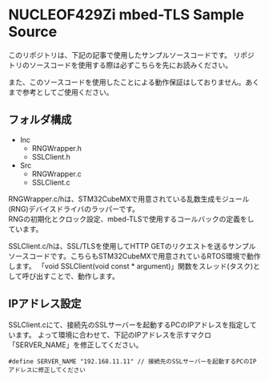 NUCLEOF429Zi mbed-TLS Sample Source
======================================

このリポジトリは、下記の記事で使用したサンプルソースコードです。
リポジトリのソースコードを使用する際は必ずこちらを先にお読みください。


また、このソースコードを使用したことによる動作保証はしておりません。あくまで参考としてご使用ください。


## フォルダ構成

- Inc
  - RNGWrapper.h
  - SSLClient.h
- Src
  - RNGWrapper.c
  - SSLClient.c

RNGWrapper.c/hは、STM32CubeMXで用意されている乱数生成モジュール(RNG)デバイスドライバのラッパーです。  
RNGの初期化とクロック設定、mbed-TLSで使用するコールバックの定義をしています。  
  
SSLClient.c/hは、SSL/TLSを使用してHTTP GETのリクエストを送るサンプルソースコードです。こちらもSTM32CubeMXで用意されているRTOS環境で動作します。
「void SSLClient(void const * argument)」関数をスレッド(タスク)として呼び出すことで、動作します。

## IPアドレス設定

SSLClient.cにて、接続先のSSLサーバーを起動するPCのIPアドレスを指定しています。
よって環境に合わせて、下記のIPアドレスを示すマクロ「SERVER_NAME」を修正してください。

```
#define SERVER_NAME "192.168.11.11" // 接続先のSSLサーバーを起動するPCのIPアドレスに修正してください
```


